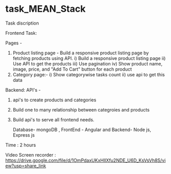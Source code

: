 # task_MEAN_Stack

Task discription

Frontend Task:
	
 Pages - 
  1) Product listing page - Build a responsive product listing page by fetching products using API.
   i) Build a responsive product listing page
   ii) Use API to get the products
   iii) Use pagination
   iv) Show product name, image, price, and "Add To Cart" button for each product
  2) Category page:-
   i) Show categorywise tasks count
   ii) use api to get this data

Backend:
 API's - 
  1) api's to create products and categories
  2) Build one to many relationship between categroies and products
  2) Build api's to serve all frontend needs.
  
     Database- mongoDB , FrontEnd - Angular and Backend- Node js, Express js
     
 Time : 2 hours

Video Screen recorder : https://drive.google.com/file/d/1OmPdaxUKxHlIXfu2NDE_U6D_KsVsVh8S/view?usp=share_link
